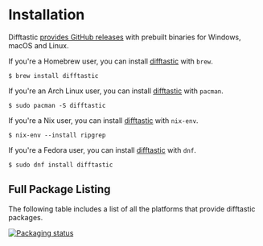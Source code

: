 # Installation

Difftastic [provides GitHub
releases](https://github.com/Wilfred/difftastic/releases) with
prebuilt binaries for Windows, macOS and Linux.

If you're a Homebrew user, you can install
[difftastic](https://formulae.brew.sh/formula/difftastic) with `brew`.

```
$ brew install difftastic
```

If you're an Arch Linux user, you can install
[difftastic](https://archlinux.org/packages/extra/x86_64/difftastic/)
with `pacman`.

```
$ sudo pacman -S difftastic
```

If you're a Nix user, you can install
[difftastic](https://github.com/NixOS/nixpkgs/blob/master/pkgs/tools/text/difftastic/default.nix)
with `nix-env`.

```
$ nix-env --install ripgrep
```

If you're a Fedora user, you can install [difftastic](https://packages.fedoraproject.org/pkgs/rust-difftastic/difftastic/) with `dnf`.

```
$ sudo dnf install difftastic
```

## Full Package Listing

The following table includes a list of all the platforms that provide
difftastic packages.

[![Packaging status](https://repology.org/badge/vertical-allrepos/difftastic.svg)](https://repology.org/project/difftastic/versions)

